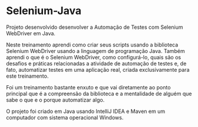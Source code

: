 # Selenium-Java
Projeto desenvolvido desenvolver a Automação de Testes com Selenium WebDriver em Java.

Neste treinamento aprendi como criar seus scripts usando a biblioteca Selenium WebDriver usando a linguagem de programação Java. Também aprendi o que é o Selenium WebDriver, como configurá-lo, quais são os desafios e práticas relacionadas a atividade de automação de testes e, de fato, automatizar testes em uma aplicação real, criada exclusivamente para este treinamento.

Foi um treinamento bastante enxuto e que vai diretamente ao ponto principal que é a compreensão da biblioteca e a mentalidade de alguém que sabe o que e o porque automatizar algo.

O projeto foi criado em Java usando IntelliJ IDEA e Maven em um computador com sistema operacional Windows.

